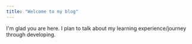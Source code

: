 ```yaml
---
title: "Welcome to my blog"
---
```


I'm glad you are here. I plan to talk about my learning experience/journey through developing.
